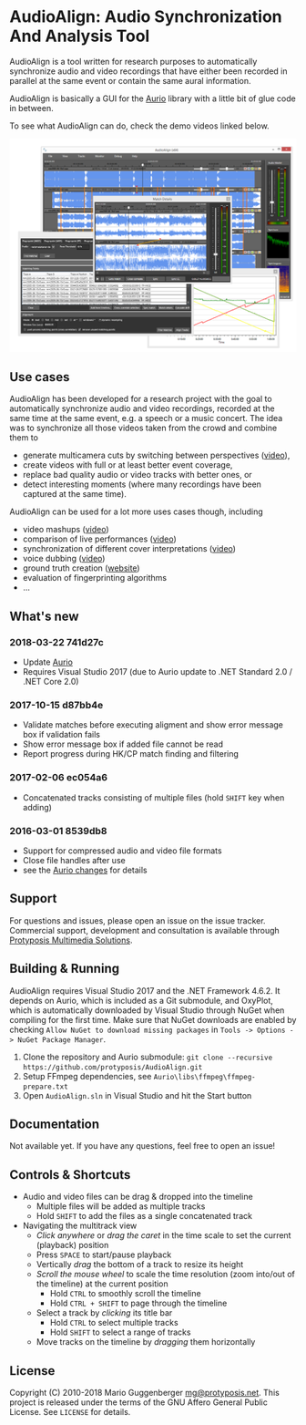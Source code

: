 AudioAlign: Audio Synchronization And Analysis Tool
===================================================

AudioAlign is a tool written for research purposes to automatically synchronize audio and video recordings that have either been recorded in parallel at the same event or contain the same aural information.

AudioAlign is basically a GUI for the [Aurio](https://github.com/protyposis/Aurio) library with a little bit of glue code in between.

To see what AudioAlign can do, check the demo videos linked below.

![Screenshot of the GUI](audioalign1.png)


Use cases
---------

AudioAlign has been developed for a research project with the goal to automatically synchronize audio and video recordings, recorded at the same time at the same event, e.g. a speech or a music concert. The idea was to synchronize all those videos taken from the crowd and combine them to

* generate multicamera cuts by switching between perspectives ([video](https://www.youtube.com/watch?v=QXQVPXjR3Lc)),
* create videos with full or at least better event coverage,
* replace bad quality audio or video tracks with better ones, or
* detect interesting moments (where many recordings have been captured at the same time).

AudioAlign can be used for a lot more uses cases though, including

* video mashups ([video](https://www.youtube.com/watch?v=cdv4-gOxxZ0))
* comparison of live performances ([video](https://www.youtube.com/watch?v=4yUSLa4K3GE))
* synchronization of different cover interpretations ([video](https://www.youtube.com/watch?v=Jo2XPXUmkK0))
* voice dubbing ([video](https://www.youtube.com/watch?v=f89isFfLgvg))
* ground truth creation ([website](http://protyposis.github.io/JikuMVD-SynchronizationGroundTruth/))
* evaluation of fingerprinting algorithms
* ...


What's new
----------

### 2018-03-22 741d27c

* Update [Aurio](https://github.com/protyposis/Aurio#2018-03-22-5af5339)
* Requires Visual Studio 2017 (due to Aurio update to .NET Standard 2.0 / .NET Core 2.0)

### 2017-10-15 d87bb4e

* Validate matches before executing aligment and show error message box if validation fails
* Show error message box if added file cannot be read
* Report progress during HK/CP match finding and filtering

### 2017-02-06 ec054a6

* Concatenated tracks consisting of multiple files (hold `SHIFT` key when adding)

### 2016-03-01 8539db8

* Support for compressed audio and video file formats
* Close file handles after use
* see the [Aurio changes](https://github.com/protyposis/Aurio#2016-03-01-fe49ea5) for details


Support
-------

For questions and issues, please open an issue on the issue tracker. Commercial support, development
and consultation is available through [Protyposis Multimedia Solutions](https://protyposis.com).


Building & Running
------------------

AudioAlign requires Visual Studio 2017 and the .NET Framework 4.6.2. It depends on Aurio, which is included as a Git submodule, and OxyPlot, which is automatically downloaded by Visual Studio through NuGet when compiling for the first time. Make sure that NuGet downloads are enabled by checking `Allow NuGet to download missing packages` in `Tools -> Options -> NuGet Package Manager`.

1. Clone the repository and Aurio submodule: `git clone --recursive https://github.com/protyposis/AudioAlign.git`
2. Setup FFmpeg dependencies, see `Aurio\libs\ffmpeg\ffmpeg-prepare.txt`
3. Open `AudioAlign.sln` in Visual Studio and hit the Start button


Documentation
-------------

Not available yet. If you have any questions, feel free to open an issue!


Controls & Shortcuts
--------------------

* Audio and video files can be drag & dropped into the timeline
  * Multiple files will be added as multiple tracks
  * Hold `SHIFT` to add the files as a single concatenated track
* Navigating the multitrack view
  * _Click anywhere_ or _drag the caret_ in the time scale to set the current (playback) position
  * Press `SPACE` to start/pause playback
  * Vertically _drag_ the bottom of a track to resize its height
  * _Scroll the mouse wheel_ to scale the time resolution (zoom into/out of the timeline) at the current position 
    * Hold `CTRL` to smoothly scroll the timeline
    * Hold `CTRL + SHIFT` to page through the timeline 
  * Select a track by _clicking_ its title bar
    * Hold `CTRL` to select multiple tracks
    * Hold `SHIFT` to select a range of tracks
  * Move tracks on the timeline by _dragging_ them horizontally


License
-------

Copyright (C) 2010-2018 Mario Guggenberger <mg@protyposis.net>.
This project is released under the terms of the GNU Affero General Public License. See `LICENSE` for details.
